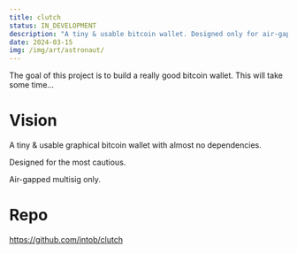 ```yaml
---
title: clutch
status: IN_DEVELOPMENT
description: "A tiny & usable bitcoin wallet. Designed only for air-gapped multisig."
date: 2024-03-15
img: /img/art/astronaut/
---
```

The goal of this project is to build a really good bitcoin wallet. This will take some time...

# Vision
A tiny & usable graphical bitcoin wallet with almost no dependencies.

Designed for the most cautious.

Air-gapped multisig only.

# Repo
https://github.com/intob/clutch